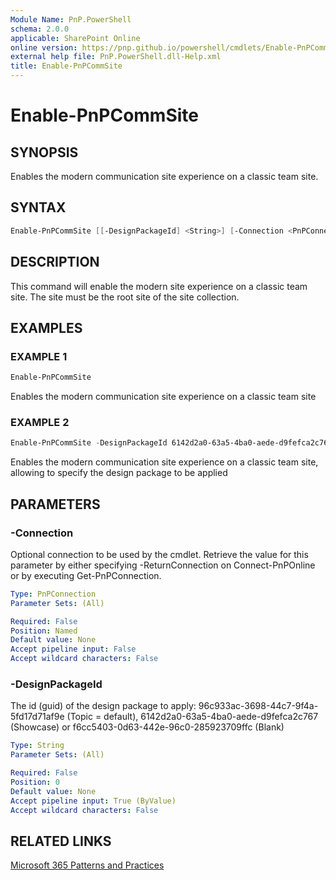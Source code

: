 ```yaml
---
Module Name: PnP.PowerShell
schema: 2.0.0
applicable: SharePoint Online
online version: https://pnp.github.io/powershell/cmdlets/Enable-PnPCommSite.html
external help file: PnP.PowerShell.dll-Help.xml
title: Enable-PnPCommSite
---
```

  
# Enable-PnPCommSite

## SYNOPSIS
Enables the modern communication site experience on a classic team site.

## SYNTAX

```powershell
Enable-PnPCommSite [[-DesignPackageId] <String>] [-Connection <PnPConnection>] [<CommonParameters>]
```

## DESCRIPTION
This command will enable the modern site experience on a classic team site. The site must be the root site of the site collection.

## EXAMPLES

### EXAMPLE 1
```powershell
Enable-PnPCommSite
```

Enables the modern communication site experience on a classic team site

### EXAMPLE 2
```powershell
Enable-PnPCommSite -DesignPackageId 6142d2a0-63a5-4ba0-aede-d9fefca2c767
```

Enables the modern communication site experience on a classic team site, allowing to specify the design package to be applied

## PARAMETERS

### -Connection
Optional connection to be used by the cmdlet. Retrieve the value for this parameter by either specifying -ReturnConnection on Connect-PnPOnline or by executing Get-PnPConnection.

```yaml
Type: PnPConnection
Parameter Sets: (All)

Required: False
Position: Named
Default value: None
Accept pipeline input: False
Accept wildcard characters: False
```

### -DesignPackageId
The id (guid) of the design package to apply: 96c933ac-3698-44c7-9f4a-5fd17d71af9e (Topic = default), 6142d2a0-63a5-4ba0-aede-d9fefca2c767 (Showcase) or f6cc5403-0d63-442e-96c0-285923709ffc (Blank)

```yaml
Type: String
Parameter Sets: (All)

Required: False
Position: 0
Default value: None
Accept pipeline input: True (ByValue)
Accept wildcard characters: False
```

## RELATED LINKS

[Microsoft 365 Patterns and Practices](https://aka.ms/m365pnp)


